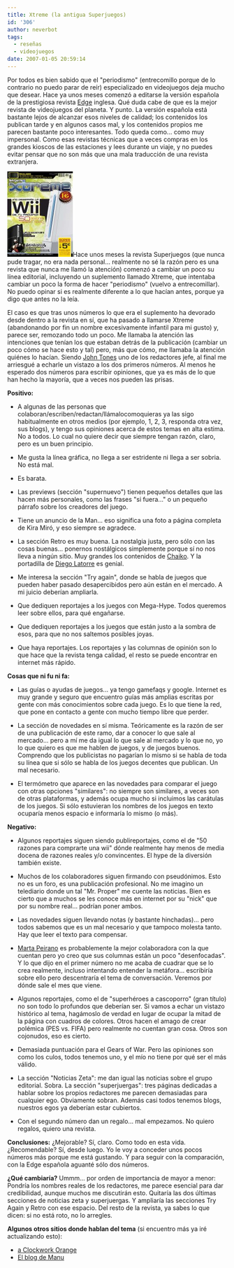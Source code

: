 ```yaml
---
title: Xtreme (la antigua Superjuegos)
id: '306'
author: neverbot
tags:
  - reseñas
  - videojuegos
date: 2007-01-05 20:59:14
---
```


Por todos es bien sabido que el "periodismo" (entrecomillo porque de lo contrario no puedo parar de reír) especializado en videojuegos deja mucho que desear. Hace ya unos meses comenzó a editarse la versión española de la prestigiosa revista [Edge](http://www.edge-online.co.uk/) inglesa. Qué duda cabe de que es la mejor revista de videojuegos del planeta. Y punto. La versión española está bastante lejos de alcanzar esos niveles de calidad; los contenidos los publican tarde y en algunos casos mal, y los contenidos propios me parecen bastante poco interesantes. Todo queda como... como muy impersonal. Como esas revistas técnicas que a veces compras en los grandes kioscos de las estaciones y lees durante un viaje, y no puedes evitar pensar que no son más que una mala traducción de una revista extranjera.

![Xtreme número 1](./xtreme-la-antigua-superjuegos/xtreme.jpg "Xtreme número 1")Hace unos meses la revista Superjuegos (que nunca pude tragar, no era nada personal... realmente no sé la razón pero es una revista que nunca me llamó la atención) comenzó a cambiar un poco su línea editorial, incluyendo un suplemento llamado Xtreme, que intentaba cambiar un poco la forma de hacer "periodismo" (vuelvo a entrecomillar). No puedo opinar si es realmente diferente a lo que hacían antes, porque ya digo que antes no la leía.

El caso es que tras unos números lo que era el suplemento ha devorado desde dentro a la revista en sí, que ha pasado a llamarse Xtreme (abandonando por fin un nombre excesivamente infantil para mi gusto) y, parece ser, remozando todo un poco. Me llamaba la atención las intenciones que tenían los que estaban detrás de la publicación (cambiar un poco cómo se hace esto y tal) pero, más que cómo, me llamaba la atención quiénes lo hacían. Siendo [John Tones](http://www.mondo-pixel.com/) uno de los redactores jefe, al final me arriesgué a echarle un vistazo a los dos primeros números. Al menos he esperado dos números para escribir opiniones, que ya es más de lo que han hecho la mayoría, que a veces nos pueden las prisas.

**Positivo:**

*   A algunas de las personas que colaboran/escriben/redactan/llámalocomoquieras ya las sigo habitualmente en otros medios (por ejemplo, 1, 2, 3, responda otra vez, sus blogs), y tengo sus opiniones acerca de estos temas en alta estima. No a todos. Lo cual no quiere decir que siempre tengan razón, claro, pero es un buen principio.
    
*   Me gusta la línea gráfica, no llega a ser estridente ni llega a ser sobria. No está mal.
    
*   Es barata.
    
*   Las previews (sección "supernuevo") tienen pequeños detalles que las hacen más personales, como las frases "si fuera..." o un pequeño párrafo sobre los creadores del juego.
    
*   Tiene un anuncio de la Man... eso significa una foto a página completa de Kira Miró, y eso siempre se agradece.
    
*   La sección Retro es muy buena. La nostalgia justa, pero sólo con las cosas buenas... ponernos nostálgicos simplemente porque sí no nos lleva a ningún sitio. Muy grandes los contenidos de [Chaiko](http://elchaiko.blogspot.com/). Y la portadilla de [Diego Latorre](http://www.diegolatorre.com/) es genial.
    
*   Me interesa la sección "Try again", donde se habla de juegos que pueden haber pasado desapercibidos pero aún están en el mercado. A mi juicio deberían ampliarla.
    
*   Que dediquen reportajes a los juegos con Mega-Hype. Todos queremos leer sobre ellos, para qué engañarse.
    
*   Que dediquen reportajes a los juegos que están justo a la sombra de esos, para que no nos saltemos posibles joyas.
    
*   Que haya reportajes. Los reportajes y las columnas de opinión son lo que hace que la revista tenga calidad, el resto se puede encontrar en internet más rápido.
    

**Cosas que ni fu ni fa:**

*   Las guías o ayudas de juegos... ya tengo gamefaqs y google. Internet es muy grande y seguro que encuentro guías más amplias escritas por gente con más conocimientos sobre cada juego. Es lo que tiene la red, que pone en contacto a gente con mucho tiempo libre que perder.
    
*   La sección de novedades en sí misma. Teóricamente es la razón de ser de una publicación de este ramo, dar a conocer lo que sale al mercado... pero a mí me da igual lo que sale al mercado y lo que no, yo lo que quiero es que me hablen de juegos, y de juegos buenos. Comprendo que los publicistas no pagarían lo mismo si se habla de toda su línea que si sólo se habla de los juegos decentes que publican. Un mal necesario.
    
*   El termómetro que aparece en las novedades para comparar el juego con otras opciones "similares": no siempre son similares, a veces son de otras plataformas, y además ocupa mucho si incluimos las carátulas de los juegos. Si sólo estuvieran los nombres de los juegos en texto ocuparía menos espacio e informaría lo mismo (o más).
    

**Negativo:**

*   Algunos reportajes siguen siendo publireportajes, como el de "50 razones para comprarte una wii" dónde realmente hay menos de media docena de razones reales y/o convincentes. El hype de la diversión también existe.
    
*   Muchos de los colaboradores siguen firmando con pseudónimos. Esto no es un foro, es una publicación profesional. No me imagino un telediario donde un tal "Mr. Proper" me cuente las noticias. Bien es cierto que a muchos se les conoce más en internet por su "nick" que por su nombre real... podrían poner ambos.
    
*   Las novedades siguen llevando notas (y bastante hinchadas)... pero todos sabemos que es un mal necesario y que tampoco molesta tanto. Hay que leer el texto para compensar.
    
*   [Marta Peirano](http://www.lapetiteclaudine.com/) es probablemente la mejor colaboradora con la que cuentan pero yo creo que sus columnas están un poco "desenfocadas". Y lo que dijo en el primer número no me acaba de cuadrar que se lo crea realmente, incluso intentando entender la metáfora... escribiría sobre ello pero descentraría el tema de conversación. Veremos por dónde sale el mes que viene.
    
*   Algunos reportajes, como el de "superhéroes a cascoporro" (gran título) no son todo lo profundos que deberían ser. Si vamos a echar un vistazo histórico al tema, hagámoslo de verdad en lugar de ocupar la mitad de la página con cuadros de colores. Otros hacen el amago de crear polémica (PES vs. FIFA) pero realmente no cuentan gran cosa. Otros son cojonudos, eso es cierto.
    
*   Demasiada puntuación para el Gears of War. Pero las opiniones son como los culos, todos tenemos uno, y el mío no tiene por qué ser el más válido.
    
*   La sección "Noticias Zeta": me dan igual las noticias sobre el grupo editorial. Sobra. La sección "superjuergas": tres páginas dedicadas a hablar sobre los propios redactores me parecen demasiadas para cualquier ego. Obviamente sobran. Además casi todos tenemos blogs, nuestros egos ya deberían estar cubiertos.
    
*   Con el segundo número dan un regalo... mal empezamos. No quiero regalos, quiero una revista.
    

**Conclusiones:** ¿Mejorable? Sí, claro. Como todo en esta vida. ¿Recomendable? Sí, desde luego. Yo le voy a conceder unos pocos números más porque me está gustando. Y para seguir con la comparación, con la Edge española aguanté sólo dos números.

**¿Qué cambiaría?** Ummm... por orden de importancia de mayor a menor: Pondría los nombres reales de los redactores, me parece esencial para dar credibilidad, aunque muchos me discutirán esto. Quitaría las dos últimas secciones de noticias zeta y superjuergas. Y ampliaría las secciones Try Again y Retro con ese espacio. Del resto de la revista, ya sabes lo que dicen: si no está roto, no lo arregles.

**Algunos otros sitios donde hablan del tema** (si encuentro más ya iré actualizando esto):

*   [a Clockwork Orange](http://www.cworange.net/index.php?entry=entry061224-104257)
*   [El blog de Manu](http://manuelsagra.wordpress.com/2006/12/01/superjuegos-xtreme/)